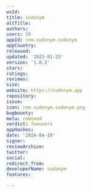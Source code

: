 ```yaml
---
wsId: 
title: sudonym
altTitle: 
authors: 
users: 50
appId: com.sudonym.sudonym
appCountry: 
released: 
updated: '2023-01-23'
version: '1.0.2'
stars: 
ratings: 
reviews: 
size: 
website: https://sudonym.app
repository: 
issue: 
icon: com.sudonym.sudonym.png
bugbounty: 
meta: removed
verdict: fewusers
appHashes: 
date: '2024-04-19'
signer: 
reviewArchive: 
twitter: 
social: 
redirect_from: 
developerName: sudonym
features: 

---
```


